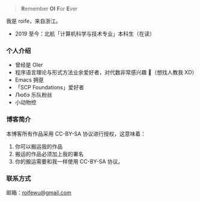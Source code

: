 > **R**emember **OI** **F**or **E**ver

我是 roife，来自浙江。

- 2019 至今：北航「计算机科学与技术专业」本科生（在读）

### 个人介绍

- 曾经是 OIer
- 程序语言理论与形式方法业余爱好者，对代数非常感兴趣 🦘（想找人教我 XD）
- Emacs 拥趸
- 「SCP Foundations」爱好者
- Любэ 乐队粉丝
- 小动物控

### 博客简介

本博客所有作品采用 CC-BY-SA 协议进行授权，这意味着：
1. 你可以搬运我的作品
2. 搬运的作品必须加上我的署名
3. 你的搬运需要和我一样使用 CC-BY-SA 协议。

### 联系方式

邮箱：roifewu@gmail.com
